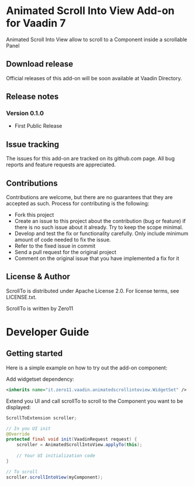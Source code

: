 # Animated Scroll Into View Add-on for Vaadin 7

Animated Scroll Into View allow to scroll to a Component inside a scrollable Panel 

## Download release

Official releases of this add-on will be soon available at Vaadin Directory.

## Release notes

### Version 0.1.0
- First Public Release

## Issue tracking

The issues for this add-on are tracked on its github.com page. All bug reports and feature requests are appreciated. 

## Contributions

Contributions are welcome, but there are no guarantees that they are accepted as such. Process for contributing is the following:
- Fork this project
- Create an issue to this project about the contribution (bug or feature) if there is no such issue about it already. Try to keep the scope minimal.
- Develop and test the fix or functionality carefully. Only include minimum amount of code needed to fix the issue.
- Refer to the fixed issue in commit
- Send a pull request for the original project
- Comment on the original issue that you have implemented a fix for it

## License & Author

ScrollTo is distributed under Apache License 2.0. For license terms, see LICENSE.txt.

ScrollTo is written by Zero11

# Developer Guide

## Getting started

Here is a simple example on how to try out the add-on component:

Add widgetset dependency:

```xml
<inherits name="it.zero11.vaadin.animatedscrollintoview.WidgetSet" /> 
```

Extend you UI and call scrollTo to scroll to the Component you want to be displayed:

```java
ScrollToExtension scroller;

// In you UI init
@Override
protected final void init(VaadinRequest request) {
	scroller = AnimatedScrollIntoView.applyTo(this);
	
	// Your UI initialization code
}

// To scroll
scroller.scrollIntoView(myComponent);
		
```
